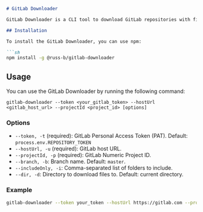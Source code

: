 ```markdown
# GitLab Downloader

GitLab Downloader is a CLI tool to download GitLab repositories with filtering options. It allows you to specify which folders to include or exclude during the download process.

## Installation

To install the GitLab Downloader, you can use npm:

```sh
npm install -g @russ-b/gitlab-downloader
```

## Usage

You can use the GitLab Downloader by running the following command:

`
gitlab-downloader --token <your_gitlab_token> --hostUrl <gitlab_host_url> --projectId <project_id> [options]
`

### Options

- `--token, -t` (required): GitLab Personal Access Token (PAT). Default: `process.env.REPOSITORY_TOKEN`
- `--hostUrl, -u` (required): GitLab host URL.
- `--projectId, -p` (required): GitLab Numeric Project ID.
- `--branch, -b`: Branch name. Default: `master`.
- `--includeOnly, -i`: Comma-separated list of folders to include.
- `--dir, -d`: Directory to download files to. Default: current directory.

### Example

```sh
gitlab-downloader --token your_token --hostUrl https://gitlab.com --projectId 123456 --branch develop --includeOnly src,docs --dir ./downloads
```
